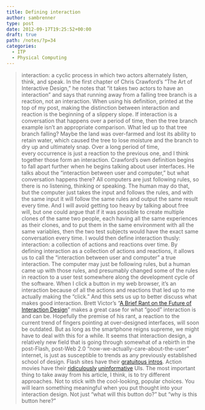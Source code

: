 ```yaml
---
title: Defining interaction
author: sambrenner
type: post
date: 2012-09-17T19:25:52+00:00
draft: true
path: /notes/?p=34
categories:
  - ITP
  - Physical Computing
---
```

> interaction: a cyclic process in which two actors alternately listen, think, and speak.
In the first chapter of Chris Crawford&#8217;s &#8220;The Art of Interactive Design,&#8221; he notes that &#8220;it takes two actors to have an interaction&#8221; and says that running away from a falling tree branch is a reaction, not an interaction. When using his definition, printed at the top of my post, making the distinction between interaction and reaction is the beginning of a slippery slope. If interaction is a conversation that happens over a period of time, then the tree branch example isn&#8217;t an appropriate comparison. What led up to that tree branch falling? Maybe the land was over-farmed and lost its ability to retain water, which caused the tree to lose moisture and the branch to dry up and ultimately snap. Over a long period of time, every occurrence is just a reaction to the previous one, and I think together those form an interaction.
Crawford&#8217;s own definition begins to fall apart further when he begins talking about user interfaces. He talks about the &#8220;interaction between user and computer,&#8221; but what conversation happens there? All computers are just following rules, so there is no listening, thinking or speaking. The human may do that, but the computer just takes the input and follows the rules, and with the same input it will follow the same rules and output the same result every time. And I will avoid getting too heavy by talking about free will, but one could argue that if it was possible to create multiple clones of the same two people, each having all the same experiences as their clones, and to put them in the same environment with all the same variables, then the two test subjects would have the exact same conversation every time.
I would then define interaction thusly:
> interaction: a collection of actions and reactions over time.
By defining interaction as a collection of actions and reactions, it allows us to call the &#8220;interaction between user and computer&#8221; a true interaction. The computer may just be following rules, but a human came up with those rules, and presumably changed some of the rules in reaction to a user test somewhere along the development cycle of the software. When I click a button in my web browser, it&#8217;s an interaction because of all the actions and reactions that led up to me actually making the &#8220;click.&#8221; And this sets us up to better discuss what makes good interaction.
Brett Victor&#8217;s &#8220;[A Brief Rant on the Future of Interaction Design][1]&#8221; makes a great case for what &#8220;good&#8221; interaction is and can be. Hopefully the premise of his rant, a reaction to the current trend of fingers pointing at over-designed interfaces, will soon be outdated. But as long as the smartphone reigns supreme, we might have to deal with this for a while. It seems that interaction design, a relatively new field that is going through somewhat of a rebirth in the post-Flash, post-Web 2.0 &#8220;now-we-actually-care-about-the-user&#8221; internet, is just as susceptible to trends as any previously established school of design. Flash sites have their [gratuitous intros][2]. Action movies have their [ridiculously][3] [uninformative][4] UIs. The most important thing to take away from his article, I think, is to try different approaches. Not to stick with the cool-looking, popular choices. You will learn something meaningful when you put thought into your interaction design. Not just &#8220;what will this button do?&#8221; but &#8220;why is this button here?&#8221;

 [1]: http://worrydream.com/ABriefRantOnTheFutureOfInteractionDesign/
 [2]: http://iccmworldwide.org/index2.htm
 [3]: http://www.youtube.com/watch?v=QQwTzoobCYU
 [4]: http://www.youtube.com/watch?v=1byZkbNB3Jw#t=0m45s
